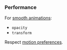 ### Performance

For [smooth animations](https://developers.google.com/web/fundamentals/design-and-ux/animations/animations-and-performance):
* `opacity`
* `transform`

Respect [motion preferences](https://developer.mozilla.org/en-US/docs/Web/CSS/@media/prefers-reduced-motion).
